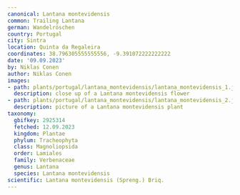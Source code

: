 ```yaml
---
canonical: Lantana montevidensis
common: Trailing Lantana
german: Wandelröschen
country: Portugal
city: Sintra
location: Quinta da Regaleira
coordinates: 38.796305555555556, -9.391072222222222
date: '09.09.2023'
by: Niklas Conen
author: Niklas Conen
images:
- path: plants/portugal/lantana_montevidensis/lantana_montevidensis_1.jpg
  description: close up of a Lantana montevidensis flower
- path: plants/portugal/lantana_montevidensis/lantana_montevidensis_2.jpg
  description: picture of a Lantana montevidensis plant
taxonomy:
  gbifkey: 2925314
  fetched: 12.09.2023
  kingdom: Plantae
  phylum: Tracheophyta
  class: Magnoliopsida
  order: Lamiales
  family: Verbenaceae
  genus: Lantana
  species: Lantana montevidensis
scientific: Lantana montevidensis (Spreng.) Briq.
---
```

